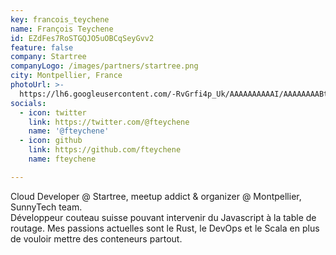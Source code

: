 ```yaml
---
key: francois_teychene
name: François Teychene
id: EZdFes7RoSTGQJO5uOBCqSeyGvv2
feature: false
company: Startree
companyLogo: /images/partners/startree.png
city: Montpellier, France
photoUrl: >-
  https://lh6.googleusercontent.com/-RvGrfi4p_Uk/AAAAAAAAAAI/AAAAAAAABtE/iqj8zP9rc0U/photo.jpg
socials:
  - icon: twitter
    link: https://twitter.com/@fteychene
    name: '@fteychene'
  - icon: github
    link: https://github.com/fteychene
    name: fteychene

---
```


Cloud Developer @ Startree, meetup addict & organizer @ Montpellier,  SunnyTech team.  
Développeur couteau suisse pouvant intervenir du Javascript à la table de routage. Mes passions actuelles sont le Rust, le DevOps et le Scala en plus de vouloir mettre des conteneurs partout.
